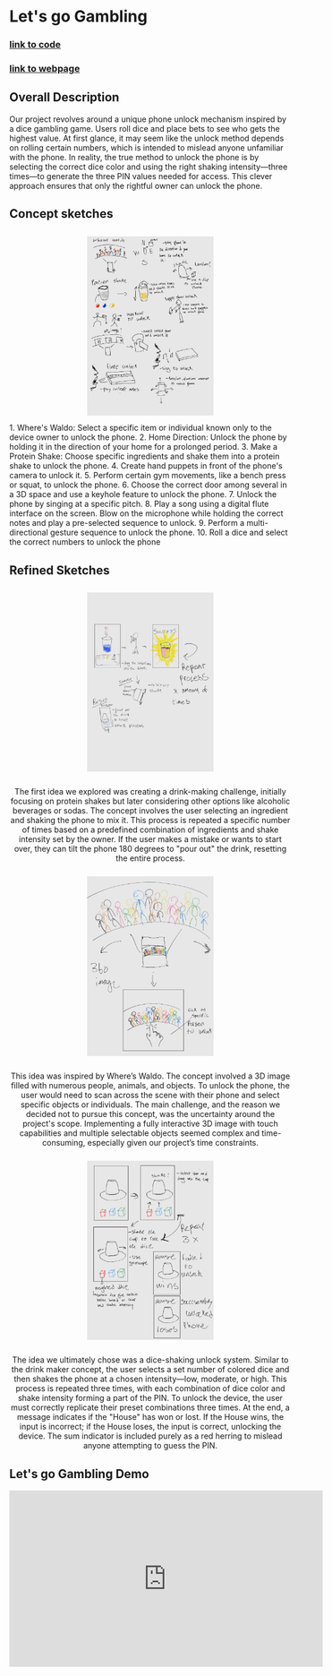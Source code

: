 # Let's go Gambling 

### [link to code](https://glitch.com/edit/#!/cactus-scratch-pencil?path=index.html%3A71%3A73)  
### [link to webpage](https://cactus-scratch-pencil.glitch.me/) 

## Overall Description
Our project revolves around a unique phone unlock mechanism inspired by a dice gambling game. Users roll dice and place bets to see who gets the highest value. At first glance, it may seem like the unlock method depends on rolling certain numbers, which is intended to mislead anyone unfamiliar with the phone. In reality, the true method to unlock the phone is by selecting the correct dice color and using the right shaking intensity—three times—to generate the three PIN values needed for access. This clever approach ensures that only the rightful owner can unlock the phone.


## Concept sketches
<div style="text-align: center;">
  <img src="A2 sketch/A2_SKETCHES_concept__Refined_241027_171422_1.jpg" alt="img1" style="width: 45%; height: auto; display: inline-block; margin: 10px;">
</div>
1. Where's Waldo: Select a specific item or individual known only to the device owner to unlock the phone.
2. Home Direction: Unlock the phone by holding it in the direction of your home for a prolonged period.
3. Make a Protein Shake: Choose specific ingredients and shake them into a protein shake to unlock the phone.
4. Create hand puppets in front of the phone's camera to unlock it.
5. Perform certain gym movements, like a bench press or squat, to unlock the phone.
6. Choose the correct door among several in a 3D space and use a keyhole feature to unlock the phone.
7. Unlock the phone by singing at a specific pitch.
8. Play a song using a digital flute interface on the screen. Blow on the microphone while holding the correct notes and play a pre-selected sequence to unlock.
9. Perform a multi-directional gesture sequence to unlock the phone.
10. Roll a dice and select the correct numbers to unlock the phone

## Refined Sketches 
<div style="text-align: center;">
  <img src="A2 sketch/A2_SKETCHES_concept__Refined_241027_171422_2.jpg" style="width: 45%; height: auto; display: inline-block; margin: 10px;">

  <p>
The first idea we explored was creating a drink-making challenge, initially focusing on protein shakes but later considering other options like alcoholic beverages or sodas. The concept involves the user selecting an ingredient and shaking the phone to mix it. This process is repeated a specific number of times based on a predefined combination of ingredients and shake intensity set by the owner. If the user makes a mistake or wants to start over, they can tilt the phone 180 degrees to "pour out" the drink, resetting the entire process.
  </p>
</div>

<div style="text-align: center;">
  <img src="A2 sketch/A2_SKETCHES_concept__Refined_241027_232042_4.jpg" style="width: 45%; height: auto; display: inline-block; margin: 10px;">
  <p>
This idea was inspired by Where’s Waldo. The concept involved a 3D image filled with numerous people, animals, and objects. To unlock the phone, the user would need to scan across the scene with their phone and select specific objects or individuals. The main challenge, and the reason we decided not to pursue this concept, was the uncertainty around the project's scope. Implementing a fully interactive 3D image with touch capabilities and multiple selectable objects seemed complex and time-consuming, especially given our project’s time constraints.
  </p>
</div>

<div style="text-align: center;">
  <img src="A2 sketch/A2_SKETCHES_concept__Refined_241027_171422_3.jpg" alt="img3" style="width: 45%; height: auto; display: inline-block; margin: 10px;">
<p>
The idea we ultimately chose was a dice-shaking unlock system. Similar to the drink maker concept, the user selects a set number of colored dice and then shakes the phone at a chosen intensity—low, moderate, or high. This process is repeated three times, with each combination of dice color and shake intensity forming a part of the PIN. To unlock the device, the user must correctly replicate their preset combinations three times. At the end, a message indicates if the "House" has won or lost. If the House wins, the input is incorrect; if the House loses, the input is correct, unlocking the device. The sum indicator is included purely as a red herring to mislead anyone attempting to guess the PIN.
</p> 

</div>

##  Let's go Gambling Demo

<div style="text-align: center;">
  <iframe width="560" height="315" 
  src="https://www.youtube.com/embed/iQQwU-qSa0I" 
  title="YouTube video player" frameborder="0" allow="accelerometer; autoplay; clipboard-write; encrypted-media; gyroscope; picture-in-picture" allowfullscreen>
  </iframe>
</div>
